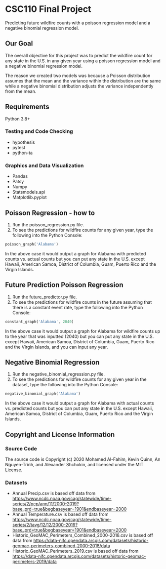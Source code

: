 # CSC110 Final Project

Predicting future wildfire counts with a poisson regression model and a negative binomial regression model. 

## Our Goal

The overall objective for this project was to predict the wildfire count for any state in the U.S. in any given year using a poisson regression model and a negative binomial regression model. 

The reason we created two models was because a Poisson distribution assumes that the mean and the variance within the distribution are the same while a negative binomial distribution adjusts the variance independently from the mean.  

## Requirements

Python 3.8+

### Testing and Code Checking
- hypothesis
- pytest
- python-ta

### Graphics and Data Visualization
- Pandas
- Patsy
- Numpy
- Statsmodels.api
- Matplotlib.pyplot

## Poisson Regression - how to
1. Run the poisson_regression.py file. 
2. To see the predictions for wildfire counts for any given year, type the following into the Python Console:

```python
poisson_graph('Alabama')  
```

In the above case it would output a graph for Alabama with predicted counts vs. actual counts but you can put any state in the U.S. except Hawaii, American Samoa, District of Columbia, Guam, Puerto Rico and the Virgin Islands.

## Future Prediction Poisson Regression
1. Run the future_predictor.py file.
2. To see the predictions for wildfire counts in the future assuming that there is a constant event rate, type the following into the Python Console:

```python
constant_graph('Alabama', 2040)
```

In the above case it would output a graph for Alabama for wildfire counts up to the year that was inputted (2040) but you can put any state in the U.S. except Hawaii, American Samoa, District of Columbia, Guam, Puerto Rico and the Virgin Islands, and you can input any year.

## Negative Binomial Regression 
1. Run the negative_binomial_regression.py file. 
2. To see the predictions for wildfire counts for any given year in the dataset, type the following into the Python Console: 

```python
negative_binomial_graph('Alabama')
```

In the above case it would output a graph for Alabama with actual counts vs. predicted counts but you can put any state in the U.S. except Hawaii, American Samoa, District of Columbia, Guam, Puerto Rico and the Virgin Islands.

## Copyright and License Information

### Source Code

The source code is Copyright (c) 2020 Mohamed Al-Fahim, Kevin Quinn, An Nguyen-Trinh, and Alexander Shchokin, and licensed under the MIT License.

### Datasets

- Annual Precip.csv is based off data from https://www.ncdc.noaa.gov/cag/statewide/time-series/2/pcp/ann/11/2000-2019?base_prd=true&begbaseyear=1901&endbaseyear=2000
- Annual Temperature.csv is based off data from https://www.ncdc.noaa.gov/cag/statewide/time-series/2/tavg/12/12/2000-2019?base_prd=true&begbaseyear=1901&endbaseyear=2000
- Historic_GeoMAC_Perimeters_Combined_2000-2018.csv is based off data from https://data-nifc.opendata.arcgis.com/datasets/historic-geomac-perimeters-combined-2000-2018/data
- Historic_GeoMAC_Perimeters_2019.csv is based off data from https://data-nifc.opendata.arcgis.com/datasets/historic-geomac-perimeters-2019/data

